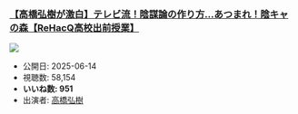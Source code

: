 ### [【高橋弘樹が激白】テレビ流！陰謀論の作り方…あつまれ！陰キャの森【ReHacQ高校出前授業】](https://www.youtube.com/watch?v=AfdWo5cXdCA)
[![](https://img.youtube.com/vi/AfdWo5cXdCA/sddefault.jpg)](https://www.youtube.com/watch?v=AfdWo5cXdCA)
-   公開日: 2025-06-14
-   視聴数: 58,154
-   **いいね数: 951**
-   出演者: [高橋弘樹](/rehacq_fan/people/高橋弘樹 "wikilink")

